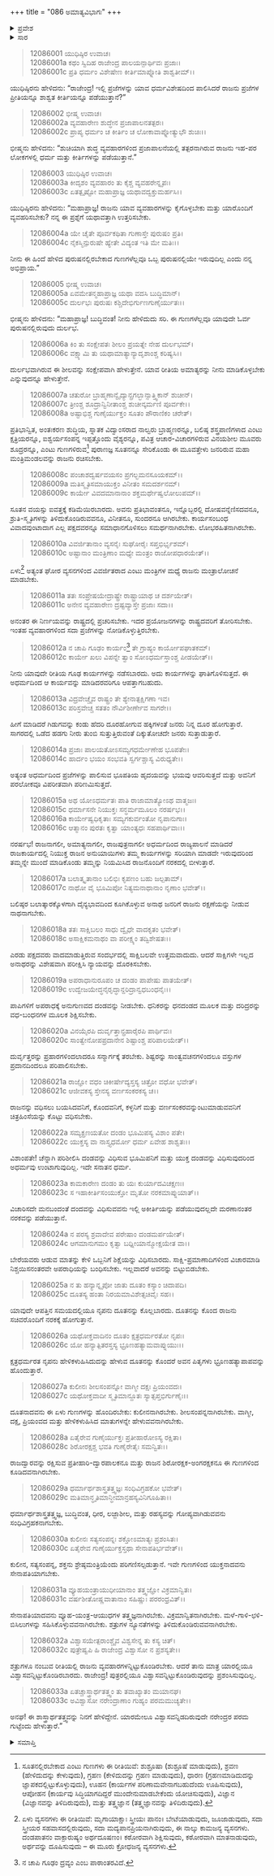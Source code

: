 +++
title = "086 ಅಮಾತ್ಯವಿಭಾಗಃ"
+++

<details><summary>ಪ್ರವೇಶ</summary>


।।   ಓಂ ಓಂ ನಮೋ ನಾರಾಯಣಾಯ।।   ಶ್ರೀ ವೇದವ್ಯಾಸಾಯ ನಮಃ ।।

ಶ್ರೀ ಕೃಷ್ಣದ್ವೈಪಾಯನ ವೇದವ್ಯಾಸ ವಿರಚಿತ  

**ಶ್ರೀ ಮಹಾಭಾರತ**

**ಶಾಂತಿ ಪರ್ವ**

**ರಾಜಧರ್ಮ ಪರ್ವ**

**ಅಧ್ಯಾಯ 86**

</details>

<details><summary>ಸಾರ</summary>

ರಾಜನ ವ್ಯವಹಾರ; ಮಂತ್ರಿಮಂಡಲದ ರಚನೆ; ಮಂತ್ರಿ, ಸೇನಾಪತಿ, ಮತ್ತು ದೂತರ ಗುಣ-ಲಕ್ಷಣಗಳು (1-33).


</details>


> 12086001 ಯುಧಿಷ್ಠಿರ ಉವಾಚ।  
12086001a ಕಥಂ ಸ್ವಿದಿಹ ರಾಜೇಂದ್ರ ಪಾಲಯನ್ಪಾರ್ಥಿವಃ ಪ್ರಜಾಃ।  
12086001c ಪ್ರತಿ ಧರ್ಮಂ ವಿಶೇಷೇಣ ಕೀರ್ತಿಮಾಪ್ನೋತಿ ಶಾಶ್ವತೀಮ್।।

ಯುಧಿಷ್ಠಿರನು ಹೇಳಿದನು: “ರಾಜೇಂದ್ರ! ಇಲ್ಲಿ ಪ್ರಜೆಗಳನ್ನು ಯಾವ ಧರ್ಮವಿಶೇಷದಿಂದ ಪಾಲಿಸಿದರೆ ರಾಜನು ಪ್ರಜೆಗಳ ಪ್ರೀತಿಯನ್ನೂ ಶಾಶ್ವತ ಕೀರ್ತಿಯನ್ನೂ ಪಡೆಯುತ್ತಾನೆ?”

> 12086002 ಭೀಷ್ಮ ಉವಾಚ।  
12086002a ವ್ಯವಹಾರೇಣ ಶುದ್ಧೇನ ಪ್ರಜಾಪಾಲನತತ್ಪರಃ।  
12086002c ಪ್ರಾಪ್ಯ ಧರ್ಮಂ ಚ ಕೀರ್ತಿಂ ಚ ಲೋಕಾವಾಪ್ನೋತ್ಯುಭೌ ಶುಚಿಃ।।

ಭೀಷ್ಮನು ಹೇಳಿದನು: “ಶುಚಿಯಾಗಿ ಶುದ್ಧ ವ್ಯವಹಾರಗಳಿಂದ ಪ್ರಜಾಪಾಲನೆಯಲ್ಲಿ ತತ್ಪರನಾಗಿರುವ ರಾಜನು ಇಹ-ಪರ ಲೋಕಗಳಲ್ಲಿ ಧರ್ಮ ಮತ್ತು ಕೀರ್ತಿಗಳನ್ನು ಪಡೆಯುತ್ತಾನೆ.”

> 12086003 ಯುಧಿಷ್ಠಿರ ಉವಾಚ।  
12086003a ಕೀದೃಶಂ ವ್ಯವಹಾರಂ ತು ಕೈಶ್ಚ ವ್ಯವಹರೇನ್ನೃಪಃ।  
12086003c ಏತತ್ಪೃಷ್ಟೋ ಮಹಾಪ್ರಾಜ್ಞ ಯಥಾವದ್ವಕ್ತುಮರ್ಹಸಿ।।

ಯುಧಿಷ್ಠಿರನು ಹೇಳಿದನು: “ಮಹಾಪ್ರಾಜ್ಞ! ರಾಜನು ಯಾವ ವ್ಯವಹಾರಗಳನ್ನು ಕೈಗೊಳ್ಳಬೇಕು ಮತ್ತು ಯಾರೊಂದಿಗೆ ವ್ಯವಹರಿಸಬೇಕು? ನನ್ನ ಈ ಪ್ರಶ್ನೆಗೆ ಯಥಾವತ್ತಾಗಿ ಉತ್ತರಿಸಬೇಕು.

> 12086004a ಯೇ ಚೈತೇ ಪೂರ್ವಕಥಿತಾ ಗುಣಾಸ್ತೇ ಪುರುಷಂ ಪ್ರತಿ।  
12086004c ನೈಕಸ್ಮಿನ್ಪುರುಷೇ ಹ್ಯೇತೇ ವಿದ್ಯಂತ ಇತಿ ಮೇ ಮತಿಃ।।

ನೀನು ಈ ಹಿಂದೆ ಹೇಳಿದ ಪುರುಷನಲ್ಲಿರಬೇಕಾದ ಗುಣಗಳೆಲ್ಲವೂ ಒಬ್ಬ ಪುರುಷನಲ್ಲಿಯೇ ಇರುವುದಿಲ್ಲ ಎಂದು ನನ್ನ ಅಭಿಪ್ರಾಯ.”

> 12086005 ಭೀಷ್ಮ ಉವಾಚ।  
12086005a ಏವಮೇತನ್ಮಹಾಪ್ರಾಜ್ಞ ಯಥಾ ವದಸಿ ಬುದ್ಧಿಮಾನ್।  
12086005c ದುರ್ಲಭಃ ಪುರುಷಃ ಕಶ್ಚಿದೇಭಿರ್ಗುಣಗುಣೈರ್ಯುತಃ।।

ಭೀಷ್ಮನು ಹೇಳಿದನು: “ಮಹಾಪ್ರಾಜ್ಞ! ಬುದ್ಧಿವಂತ! ನೀನು ಹೇಳಿದುದು ಸರಿ. ಈ ಗುಣಗಳೆಲ್ಲವೂ ಯಾವುದೇ ಓರ್ವ ಪುರುಷನಲ್ಲಿರುವುದು ದುರ್ಲಭ.

> 12086006a ಕಿಂ ತು ಸಂಕ್ಷೇಪತಃ ಶೀಲಂ ಪ್ರಯತ್ನೇ ನೇಹ ದುರ್ಲಭಮ್।  
12086006c ವಕ್ಷ್ಯಾಮಿ ತು ಯಥಾಮಾತ್ಯಾನ್ಯಾದೃಶಾಂಶ್ಚ ಕರಿಷ್ಯಸಿ।।

ದುರ್ಲಭವಾಗಿರುವ ಈ ಶೀಲವನ್ನು ಸಂಕ್ಷೇಪವಾಗಿ ಹೇಳುತ್ತೇನೆ. ಯಾವ ರೀತಿಯ ಅಮಾತ್ಯರನ್ನು ನೀನು ಮಾಡಿಕೊಳ್ಳಬೇಕು ಎನ್ನುವುದನ್ನೂ ಹೇಳುತ್ತೇನೆ.

> 12086007a ಚತುರೋ ಬ್ರಾಹ್ಮಣಾನ್ವೈದ್ಯಾನ್ಪ್ರಗಲ್ಭಾನ್ಸಾತ್ತ್ವಿಕಾನ್ ಶುಚೀನ್।  
12086007c ತ್ರೀಂಶ್ಚ ಶೂದ್ರಾನ್ವಿನೀತಾಂಶ್ಚ ಶುಚೀನ್ಕರ್ಮಣಿ ಪೂರ್ವಕೇ।।  
12086008a ಅಷ್ಟಾಭಿಶ್ಚ ಗುಣೈರ್ಯುಕ್ತಂ ಸೂತಂ ಪೌರಾಣಿಕಂ ಚರೇತ್।

ಪ್ರತಿಭಾನ್ವಿತ, ಅಂತಃಕರಣ ಶುದ್ಧಿಯ, ಸ್ನಾತಕ ವಿದ್ವಾಂಸರಾದ ನಾಲ್ವರು ಬ್ರಾಹ್ಮಣರನ್ನೂ, ಬಲಿಷ್ಠ ಶಸ್ತ್ರಪಾಣಿಗಳಾದ ಎಂಟು ಕ್ಷತ್ರಿಯರನ್ನೂ, ಐಶ್ವರ್ಯಸಂಪನ್ನ ಇಪ್ಪತ್ತೊಂದು ವೈಶ್ಯರನ್ನೂ, ಪವಿತ್ರ ಆಚಾರ-ವಿಚಾರಗಳಿರುವ ವಿನಯಶೀಲ ಮೂವರು ಶೂದ್ರರನ್ನೂ, ಎಂಟು ಗುಣಗಳಿರುವ[^1] ಪುರಾಣಜ್ಞ ಸೂತನನ್ನೂ ಸೇರಿಕೊಂಡು ಈ ಮೂವತ್ತೇಳು ಜನರಿರುವ ಮಹಾ ಮಂತ್ರಿಮಂಡಲವನ್ನು ರಾಜನು ರಚಿಸಬೇಕು.

> 12086008c ಪಂಚಾಶದ್ವರ್ಷವಯಸಂ ಪ್ರಗಲ್ಭಮನಸೂಯಕಮ್।।  
12086009a ಮತಿಸ್ಮೃತಿಸಮಾಯುಕ್ತಂ ವಿನೀತಂ ಸಮದರ್ಶನಮ್।  
12086009c ಕಾರ್ಯೇ ವಿವದಮಾನಾನಾಂ ಶಕ್ತಮರ್ಥೇಷ್ವಲೋಲುಪಮ್।।

ಸೂತನ ವಯಸ್ಸು ಐವತ್ತಕ್ಕೆ ಕಡಿಮೆಯಿರಬಾರದು. ಅವನು ಪ್ರತಿಭಾವಂತನೂ, ಇನ್ನೊಬ್ಬರಲ್ಲಿ ದೋಷವನ್ನೆಣಿಸದವನೂ, ಶ್ರುತಿ-ಸ್ಮೃತಿಗಳನ್ನು ತಿಳಿದುಕೊಂಡಿರುವವನೂ, ವಿನೀತನೂ, ಸುಂದರನೂ ಆಗಿರಬೇಕು. ಕಾರ್ಯಸಂಬಂಧ ವಿವಾದವುಂಟಾದಾಗ ಎಲ್ಲ ಪಕ್ಷದವರನ್ನೂ ಸಮಾಧಾನಗೊಳಿಸಲು ಸಮರ್ಥನಾಗಿರಬೇಕು. ಲೋಭರಹಿತನಾಗಿರಬೇಕು.

> 12086010a ವಿವರ್ಜಿತಾನಾಂ ವ್ಯಸನೈಃ ಸುಘೋರೈಃ ಸಪ್ತಭಿರ್ಭೃಶಮ್।  
12086010c ಅಷ್ಟಾನಾಂ ಮಂತ್ರಿಣಾಂ ಮಧ್ಯೇ ಮಂತ್ರಂ ರಾಜೋಪಧಾರಯೇತ್।।

ಏಳು[^2] ಅತ್ಯಂತ ಘೋರ ವ್ಯಸನಗಳಿಂದ ವಿವರ್ಜಿತರಾದ ಎಂಟು ಮಂತ್ರಿಗಳ ಮಧ್ಯೆ ರಾಜನು ಮಂತ್ರಾಲೋಚನೆ ಮಾಡಬೇಕು.

> 12086011a ತತಃ ಸಂಪ್ರೇಷಯೇದ್ರಾಷ್ಟ್ರೇ ರಾಷ್ಟ್ರಾಯಾಥ ಚ ದರ್ಶಯೇತ್।  
12086011c ಅನೇನ ವ್ಯವಹಾರೇಣ ದ್ರಷ್ಟವ್ಯಾಸ್ತೇ ಪ್ರಜಾಃ ಸದಾ।।

ಅನಂತರ ಈ ನಿರ್ಣಯವನ್ನು ರಾಷ್ಟ್ರದಲ್ಲಿ ಪ್ರಚರಿಸಬೇಕು. ಇದರ ಪ್ರಯೋಜನಗಳನ್ನು ರಾಷ್ಟ್ರದವರಿಗೆ ತೋರಿಸಬೇಕು. ಇಂತಹ ವ್ಯವಹಾರಗಳಿಂದ ಸದಾ ಪ್ರಜೆಗಳನ್ನು ನೋಡಿಕೊಳ್ಳುತ್ತಿರಬೇಕು.

> 12086012a ನ ಚಾಪಿ ಗೂಢಂ ಕಾರ್ಯಂ[^3] ತೇ ಗ್ರಾಹ್ಯಂ ಕಾರ್ಯೋಪಘಾತಕಮ್।  
12086012c ಕಾರ್ಯೇ ಖಲು ವಿಪನ್ನೇ ತ್ವಾಂ ಸೋಽಧರ್ಮಸ್ತಾಂಶ್ಚ ಪೀಡಯೇತ್।।

ನೀನು ಯಾವುದೇ ರೀತಿಯ ಗೂಢ ಕಾರ್ಯಗಳನ್ನು ನಡೆಸಬಾರದು. ಅದು ಕಾರ್ಯಗಳನ್ನು ಘಾತಿಗೊಳಿಸುತ್ತದೆ. ಈ ಅಧರ್ಮದಿಂದ ಆ ಕಾರ್ಯವನ್ನು ಮಾಡಿದರವರಿಗೂ ಆಪತ್ತಾಗಬಹುದು.

> 12086013a ವಿದ್ರವೇಚ್ಚೈವ ರಾಷ್ಟ್ರಂ ತೇ ಶ್ಯೇನಾತ್ಪಕ್ಷಿಗಣಾ ಇವ।  
12086013c ಪರಿಸ್ರವೇಚ್ಚ ಸತತಂ ನೌರ್ವಿಶೀರ್ಣೇವ ಸಾಗರೇ।।

ಹೀಗೆ ಮಾಡಿದರೆ ಗಿಡುಗವನ್ನು ಕಂಡು ಹೆದರಿ ದೂರಹೋಗುವ ಹಕ್ಕಿಗಳಂತೆ ಜನರು ನಿನ್ನ ದೂರ ಹೋಗುತ್ತಾರೆ. ಸಾಗರದಲ್ಲಿ ಒಡೆದ ಹಡಗು ನೀರು ತುಂಬಿ ಸುತ್ತುತ್ತಿರುವಂತೆ ದಿಕ್ಕುತೋಚದೇ ಜನರು ಸುತ್ತಾಡುತ್ತಾರೆ.

> 12086014a ಪ್ರಜಾಃ ಪಾಲಯತೋಽಸಮ್ಯಗಧರ್ಮೇಣೇಹ ಭೂಪತೇಃ।  
12086014c ಹಾರ್ದಂ ಭಯಂ ಸಂಭವತಿ ಸ್ವರ್ಗಶ್ಚಾಸ್ಯ ವಿರುಧ್ಯತೇ।।

ಅತ್ಯಂತ ಅಧರ್ಮದಿಂದ ಪ್ರಜೆಗಳನ್ನು ಪಾಲಿಸುವ ಭೂಪತಿಯ ಹೃದಯವನ್ನು ಭಯವು ಆವರಿಸುತ್ತದೆ ಮತ್ತು ಅವನಿಗೆ ಪರಲೋಕವೂ ವಿಪರೀತವಾಗಿ ಪರಿಣಮಿಸುತ್ತದೆ.

> 12086015a ಅಥ ಯೋಽಧರ್ಮತಃ ಪಾತಿ ರಾಜಾಮಾತ್ಯೋಽಥ ವಾತ್ಮಜಃ।  
12086015c ಧರ್ಮಾಸನೇ ನಿಯುಕ್ತಃ ಸನ್ಧರ್ಮಮೂಲಂ ನರರ್ಷಭ।।  
12086016a ಕಾರ್ಯೇಷ್ವಧಿಕೃತಾಃ ಸಮ್ಯಗಕುರ್ವಂತೋ ನೃಪಾನುಗಾಃ।  
12086016c ಆತ್ಮಾನಂ ಪುರತಃ ಕೃತ್ವಾ ಯಾಂತ್ಯಧಃ ಸಹಪಾರ್ಥಿವಾಃ।।

ನರರ್ಷಭ! ರಾಜನಾಗಲೀ, ಅಮಾತ್ಯನಾಗಲೀ, ರಾಜಪುತ್ರನಾಗಲೀ ಅಧರ್ಮದಿಂದ ರಾಜ್ಯಪಾಲನೆ ಮಾಡಿದರೆ ರಾಜಕಾರ್ಯದಲ್ಲಿ ನಿಯುಕ್ತ ರಾಜನ ಅನುಯಾಯಿಗಳು ತಮ್ಮ ಕಾರ್ಯಗಳನ್ನು ಸರಿಯಾಗಿ ಮಾಡದೇ ಇರುವುದರಿಂದ ತಮ್ಮನ್ನೇ ಮುಂದೆ ಮಾಡಿಕೊಂಡು ತಮ್ಮನ್ನು ನಿಯಮಿಸಿದ ರಾಜನೊಂದಿಗೆ ನರಕದಲ್ಲಿ ಬೀಳುತ್ತಾರೆ.

> 12086017a ಬಲಾತ್ಕೃತಾನಾಂ ಬಲಿಭಿಃ ಕೃಪಣಂ ಬಹು ಜಲ್ಪತಾಮ್।  
12086017c ನಾಥೋ ವೈ ಭೂಮಿಪೋ ನಿತ್ಯಮನಾಥಾನಾಂ ನೃಣಾಂ ಭವೇತ್।।

ಬಲಿಷ್ಠರ ಬಲಾತ್ಕಾರಕ್ಕೊಳಗಾಗಿ ದೈನ್ಯಭಾವದಿಂದ ಕೂಗಿಕೊಳ್ಳುವ ಅನಾಥ ಜನರಿಗೆ ರಾಜನು ರಕ್ಷಣೆಯನ್ನು ನೀಡುವ ನಾಥನಾಗಬೇಕು.

> 12086018a ತತಃ ಸಾಕ್ಷಿಬಲಂ ಸಾಧು ದ್ವೈಧೇ ವಾದಕೃತಂ ಭವೇತ್।  
12086018c ಅಸಾಕ್ಷಿಕಮನಾಥಂ ವಾ ಪರೀಕ್ಷ್ಯಂ ತದ್ವಿಶೇಷತಃ।।

ಎರಡು ಪಕ್ಷದವರು ವಾದಮಾಡುತ್ತಿರುವ ಸಂದರ್ಭದಲ್ಲಿ ಸಾಕ್ಷಿಬಲವೇ ಉತ್ತಮವಾದುದು. ಆದರೆ ಸಾಕ್ಷಿಗಳೇ ಇಲ್ಲದ ಅನಾಥರನ್ನು ವಿಶೇಷವಾಗಿ ಪರೀಕ್ಷಿಸಿ ನ್ಯಾಯವನ್ನು ದೊರಕಿಸಬೇಕು.

> 12086019a ಅಪರಾಧಾನುರೂಪಂ ಚ ದಂಡಂ ಪಾಪೇಷು ಪಾತಯೇತ್।  
12086019c ಉದ್ವೇಜಯೇದ್ಧನೈರೃದ್ಧಾನ್ದರಿದ್ರಾನ್ವಧಬಂಧನೈಃ।।

ಪಾಪಿಗಳಿಗೆ ಅಪರಾಧಕ್ಕೆ ಅನುಗುಣವದ ದಂಡವನ್ನು ನೀಡಬೇಕು. ಧನಿಕರನ್ನು ಧನದಂಡದ ಮೂಲಕ ಮತ್ತು ದರಿದ್ರರನ್ನು ವಧ-ಬಂಧನಗಳ ಮೂಲಕ ಶಿಕ್ಷಿಸಬೇಕು.

> 12086020a ವಿನಯೈರಪಿ ದುರ್ವೃತ್ತಾನ್ಪ್ರಹಾರೈರಪಿ ಪಾರ್ಥಿವಃ।  
12086020c ಸಾಂತ್ವೇನೋಪಪ್ರದಾನೇನ ಶಿಷ್ಟಾಂಶ್ಚ ಪರಿಪಾಲಯೇತ್।।

ದುರ್ವೃತ್ತರನ್ನು ಪ್ರಹಾರಗಳಿಂದಲಾದರೂ ಸನ್ಮಾರ್ಗಕ್ಕೆ ತರಬೇಕು. ಶಿಷ್ಟರನ್ನು ಸಾಂತ್ವವಚನಗಳಿಂದಲೂ ವಸ್ತುಗಳ ಪ್ರದಾನದಿಂದಲೂ ಪರಿಪಾಲಿಸಬೇಕು.

> 12086021a ರಾಜ್ಞೋ ವಧಂ ಚಿಕೀರ್ಷೇದ್ಯಸ್ತಸ್ಯ ಚಿತ್ರೋ ವಧೋ ಭವೇತ್।  
12086021c ಆಜೀವಕಸ್ಯ ಸ್ತೇನಸ್ಯ ವರ್ಣಸಂಕರಕಸ್ಯ ಚ।।

ರಾಜನನ್ನು ವಧಿಸಲು ಬಯಸಿದವನಿಗೆ, ಕೊಂದವನಿಗೆ, ಕಳ್ಳನಿಗೆ ಮತ್ತು ವರ್ಣಸಂಕರವನ್ನುಂಟುಮಾಡುವವನಿಗೆ ಚಿತ್ರಹಿಂಸೆಯನ್ನು ಕೊಟ್ಟು ವಧಿಸಬೇಕು.

> 12086022a ಸಮ್ಯಕ್ಪ್ರಣಯತೋ ದಂಡಂ ಭೂಮಿಪಸ್ಯ ವಿಶಾಂ ಪತೇ।  
12086022c ಯುಕ್ತಸ್ಯ ವಾ ನಾಸ್ತ್ಯಧರ್ಮೋ ಧರ್ಮ ಏವೇಹ ಶಾಶ್ವತಃ।।

ವಿಶಾಂಪತೇ! ಚೆನ್ನಾಗಿ ಪರಿಶೀಲಿಸಿ ದಂಡವನ್ನು ವಿಧಿಸುವ ಭೂಮಿಪನಿಗೆ ಮತ್ತು ಯುಕ್ತ ದಂಡವನ್ನು ವಿಧಿಸುವುದರಿಂದ ಅಧರ್ಮವು ಉಂಟಾಗುವುದಿಲ್ಲ. ಇದೇ ಸನಾತನ ಧರ್ಮ.

> 12086023a ಕಾಮಕಾರೇಣ ದಂಡಂ ತು ಯಃ ಕುರ್ಯಾದವಿಚಕ್ಷಣಃ।  
12086023c ಸ ಇಹಾಕೀರ್ತಿಸಂಯುಕ್ತೋ ಮೃತೋ ನರಕಮಾಪ್ನುಯಾತ್।।

ವಿಚಾರಿಸದೇ ಮನಬಂದಂತೆ ದಂದವನ್ನು ವಿಧಿಸುವವನು ಇಲ್ಲಿ ಅಕೀರ್ತಿಯನ್ನು ಪಡೆಯುವುದಲ್ಲದೇ ಮರಣಾನಂತರ ನರಕವನ್ನು ಪಡೆಯುತ್ತಾನೆ.

> 12086024a ನ ಪರಸ್ಯ ಶ್ರವಾದೇವ ಪರೇಷಾಂ ದಂಡಮರ್ಪಯೇತ್।  
12086024c ಆಗಮಾನುಗಮಂ ಕೃತ್ವಾ ಬಧ್ನೀಯಾನ್ಮೋಕ್ಷಯೇತ ವಾ।।

ಬೇರೆಯವರು ಆಡುವ ಮಾತನ್ನು ಕೇಳಿ ಒಬ್ಬನಿಗೆ ಶಿಕ್ಷೆಯನ್ನು ವಿಧಿಸಬಾರದು. ಸಾಕ್ಷಿ-ಪ್ರಮಾಣಾದಿಗಳಿಂದ ವಿಚಾರಮಾಡಿ ನಿಶ್ಚಯಿಸನಂತರವೇ ಅಪರಾಧಿಯನ್ನು ಬಂಧಿಸಬೇಕು. ಇಲ್ಲವಾದರೆ ಅವನನ್ನು ಬಿಟ್ಟುಬಿಡಬೇಕು.

> 12086025a ನ ತು ಹನ್ಯಾನ್ನೃಪೋ ಜಾತು ದೂತಂ ಕಸ್ಯಾಂ ಚಿದಾಪದಿ।  
12086025c ದೂತಸ್ಯ ಹಂತಾ ನಿರಯಮಾವಿಶೇತ್ಸಚಿವೈಃ ಸಹ।।

ಯಾವುದೇ ಆಪತ್ತಿನ ಸಮಯದಲ್ಲಿಯೂ ನೃಪನು ದೂತನನ್ನು ಕೊಲ್ಲಬಾರದು. ದೂತನನ್ನು ಕೊಂದ ರಾಜನು ಸಚಿವರೊಂದಿಗೆ ನರಕಕ್ಕೆ ಹೋಗುತ್ತಾನೆ.

> 12086026a ಯಥೋಕ್ತವಾದಿನಂ ದೂತಂ ಕ್ಷತ್ರಧರ್ಮರತೋ ನೃಪಃ।  
12086026c ಯೋ ಹನ್ಯಾತ್ಪಿತರಸ್ತಸ್ಯ ಭ್ರೂಣಹತ್ಯಾಮವಾಪ್ನುಯುಃ।।

ಕ್ಷತ್ರಧರ್ಮರತ ನೃಪನು ಹೇಳಿಕಳುಹಿಸಿದುದನ್ನು ಹೇಳುವ ದೂತನನ್ನು ಕೊಂದರೆ ಅವನ ಪಿತೃಗಳು ಭ್ರೂಣಹತ್ಯಾಪಾಪವನ್ನು ಹೊಂದುತ್ತಾರೆ.

> 12086027a ಕುಲೀನಃ ಶೀಲಸಂಪನ್ನೋ ವಾಗ್ಮೀ ದಕ್ಷಃ ಪ್ರಿಯಂವದಃ।  
12086027c ಯಥೋಕ್ತವಾದೀ ಸ್ಮೃತಿಮಾನ್ದೂತಃ ಸ್ಯಾತ್ಸಪ್ತಭಿರ್ಗುಣೈಃ।।

ದೂತನಾದವನು ಈ ಏಳು ಗುಣಗಳನ್ನು ಹೊಂದಿರಬೇಕು: ಕುಲೀನನಾಗಿರಬೇಕು. ಶೀಲಸಂಪನ್ನನಾಗಿರಬೇಕು. ವಾಗ್ಮೀ, ದಕ್ಷ, ಪ್ರಿಯಂವದ ಮತ್ತು ಹೇಳಿಕಳುಹಿಸಿದ ಮಾತುಗಳನ್ನೇ ಹೇಳುವವನಾಗಿರಬೇಕು.

> 12086028a ಏತೈರೇವ ಗುಣೈರ್ಯುಕ್ತಃ ಪ್ರತೀಹಾರೋಽಸ್ಯ ರಕ್ಷಿತಾ।  
12086028c ಶಿರೋರಕ್ಷಶ್ಚ ಭವತಿ ಗುಣೈರೇತೈಃ ಸಮನ್ವಿತಃ।।

ರಾಜದ್ವಾರವನ್ನು ರಕ್ಷಿಸುವ ಪ್ರತೀಹಾರಿ-ದ್ವಾರಪಾಲಕನೂ ಮತ್ತು ರಾಜನ ಶಿರೋರಕ್ಷಕ-ಅಂಗರಕ್ಷಕನೂ ಈ ಗುಣಗಳಿಂದ ಕೂಡಿದವನಾಗಿರಬೇಕು.

> 12086029a ಧರ್ಮಾರ್ಥಶಾಸ್ತ್ರತತ್ತ್ವಜ್ಞಃ ಸಂಧಿವಿಗ್ರಹಕೋ ಭವೇತ್।  
12086029c ಮತಿಮಾನ್ಧೃತಿಮಾನ್ಧೀಮಾನ್ರಹಸ್ಯವಿನಿಗೂಹಿತಾ।।

ಧರ್ಮಾರ್ಥಶಾಸ್ತ್ರತತ್ತ್ವಜ್ಞ, ಬುದ್ಧಿವಂತ, ಧೀರ, ಲಜ್ಜಾಶೀಲ, ಮತ್ತು ರಹಸ್ಯವನ್ನು ಗೋಪ್ಯವಾಗಿಡುವವನು ಸಂಧಿವಿಗ್ರಹಕನಾಗಬೇಕು.

> 12086030a ಕುಲೀನಃ ಸತ್ಯಸಂಪನ್ನಃ ಶಕ್ತೋಽಮಾತ್ಯಃ ಪ್ರಶಂಸಿತಃ।  
12086030c ಏತೈರೇವ ಗುಣೈರ್ಯುಕ್ತಸ್ತಥಾ ಸೇನಾಪತಿರ್ಭವೇತ್।।

ಕುಲೀನ, ಸತ್ಯಸಂಪನ್ನ, ಶಕ್ತನು ಶ್ರೇಷ್ಠಮಂತ್ರಿಯೆಂದು ಪರಿಗಣಿಸಲ್ಪಡುತ್ತಾನೆ. ಇವೇ ಗುಣಗಳಿಂದ ಯುಕ್ತನಾದವನು ಸೇನಾಪತಿಯಾಗಬೇಕು.

> 12086031a ವ್ಯೂಹಯಂತ್ರಾಯುಧೀಯಾನಾಂ ತತ್ತ್ವಜ್ಞೋ ವಿಕ್ರಮಾನ್ವಿತಃ।  
12086031c ವರ್ಷಶೀತೋಷ್ಣವಾತಾನಾಂ ಸಹಿಷ್ಣುಃ ಪರರಂಧ್ರವಿತ್।।

ಸೇನಾಪತಿಯಾದವನು ವ್ಯೂಹ-ಯಂತ್ರ-ಆಯುಧಗಳ ತತ್ತ್ವಜ್ಞನಾಗಿರಬೇಕು. ವಿಕ್ರಮಾನ್ವಿತನಾಗಿರಬೇಕು. ಮಳೆ-ಗಾಳಿ-ಛಳಿ-ಬಿಸಿಲುಗಳನ್ನು ಸಹಿಸಿಕೊಳ್ಳುವವನಾಗಿರಬೇಕು. ಶತ್ರುಗಳ ನ್ಯೂನತೆಗಳನ್ನು ತಿಳಿದುಕೊಂಡಿರುವವನಾಗಿರಬೇಕು.

> 12086032a ವಿಶ್ವಾಸಯೇತ್ಪರಾಂಶ್ಚೈವ ವಿಶ್ವಸೇನ್ನ ತು ಕಸ್ಯ ಚಿತ್।  
12086032c ಪುತ್ರೇಷ್ವಪಿ ಹಿ ರಾಜೇಂದ್ರ ವಿಶ್ವಾಸೋ ನ ಪ್ರಶಸ್ಯತೇ।।

ಶತ್ರುಗಳೂ ನಂಬುವ ರೀತಿಯಲ್ಲಿ ರಾಜನು ವ್ಯವಹಾರಗಳನ್ನಿಟ್ಟುಕೊಂಡಿರಬೇಕು. ಆದರೆ ತಾನು ಮಾತ್ರ ಯಾರಲ್ಲಿಯೂ ವಿಶ್ವಾಸವನ್ನಿಟ್ಟುಕೊಂಡಿರಬಾರದು. ರಾಜೇಂದ್ರ! ಪುತ್ರರಲ್ಲಿಯೂ ವಿಶ್ವಾಸವನ್ನಿಟ್ಟುಕೊಂಡಿರುವುದನ್ನು ಪ್ರಶಂಸಿಸುವುದಿಲ್ಲ.

> 12086033a ಏತಚ್ಚಾಸ್ತ್ರಾರ್ಥತತ್ತ್ವಂ ತು ತವಾಖ್ಯಾತಂ ಮಯಾನಘ।  
12086033c ಅವಿಶ್ವಾಸೋ ನರೇಂದ್ರಾಣಾಂ ಗುಹ್ಯಂ ಪರಮಮುಚ್ಯತೇ।।

ಅನಘ! ಈ ಶಾಸ್ತ್ರಾರ್ಥತತ್ತ್ವವನ್ನು ನಿನಗೆ ಹೇಳಿದ್ದೇನೆ. ಯಾರಮೇಲೂ ವಿಶ್ವಾಸವನ್ನಿಡದಿರುವುದೇ ನರೇಂದ್ರರ ಪರಮ ಗುಟ್ಟೆಂದು ಹೇಳುತ್ತಾರೆ.”


<details><summary>ಸಮಾಪ್ತಿ</summary>

ಇತಿ ಶ್ರೀ ಮಹಾಭಾರತೇ ಶಾಂತಿ ಪರ್ವಣಿ ರಾಜಧರ್ಮ ಪರ್ವಣಿ ಅಮಾತ್ಯವಿಭಾಗೇ ಷಡಶೀತಿತಮೋಽಧ್ಯಾಯಃ।।  
ಇದು ಶ್ರೀ ಮಹಾಭಾರತ ಶಾಂತಿ ಪರ್ವದ ರಾಜಧರ್ಮ ಪರ್ವದಲ್ಲಿ ಅಮಾತ್ಯವಿಭಾಗ ಎನ್ನುವ ಎಂಭತ್ತಾರನೇ ಅಧ್ಯಾಯವು.

</details>

[^1]: ಸೂತನಲ್ಲಿರಬೇಕಾದ ಎಂಟು ಗುಣಗಳು ಈ ರೀತಿಯಿವೆ: ಶುಶ್ರೂಷಾ (ಶುಶ್ರೂಷೆ ಮಾಡುವುದು), ಶ್ರವಣ (ಹೇಳಿದುದನ್ನು ಕೇಳುವುದು), ಗ್ರಹಣ (ಕೇಳಿದುದನ್ನು ಗ್ರಹಣ ಮಾಡುವುದು), ಧಾರಣ (ಗ್ರಹಣಮಾಡಿದುದನ್ನು ಜ್ಞಾಪಕದಲ್ಲಿಟ್ಟುಕೊಳ್ಳುವುದು), ಊಹನ (ಕಾರ್ಯಗಳ ಪರಿಣಾಮವೇನಾಗಬಹುದೆಂದು ಊಹಿಸುವುದು), ಆಪೋಹನ (ಕಾರ್ಯವು ಸಿದ್ಧಿಯಾಗದಿದ್ದರೆ ಮುಂದೇನುಮಾಡಬೇಕೆಂದು ಯೋಚಿಸುವುದು), ವಿಜ್ಞಾನ (ವಿಜ್ಞಾನವನ್ನು ತಿಳಿದಿರುವುದು), ಮತ್ತು ತತ್ತ್ವಜ್ಞಾನ (ತತ್ತ್ವಜ್ಞಾನವನ್ನು ತಿಳಿದಿರುವುದು).

[^2]: ಏಳು ವ್ಯಸನಗಳು ಈ ರೀತಿಯಿವೆ: ಮೃಗಾಯಾಕ್ಷಾಃ ಸ್ತ್ರೀಯಃ ಪಾನಂ।   ಬೇಟೆಯಾಡುವುದು, ಜೂಜಾಡುವುದು, ಸದಾ ಸ್ತ್ರೀಯರ ಸಹವಾಸದಲ್ಲಿರುವುದು, ಸದಾ ಮದ್ಯಪಾನಪ್ರಿಯನಾಗಿರುವುದು, ಈ ನಾಲ್ಕು ಕಾಮಜನ್ಯ ವ್ಯಸನಗಳು. ದಂಡಪಾತನಂ ವಾಕ್ಪಾರುಷ್ಯಂ ಅರ್ಥದೂಷಣಂ।   ಕಠೋರವಾಗಿ ಶಿಕ್ಷಿಸುವುದು, ಕಠೋರವಾಗಿ ಮಾತನಾಡುವುದು, ಅರ್ಥವನ್ನು ದೂಷಿಸುವುದು – ಈ ಮೂರು ಕ್ರೋಧಜನ್ಯ ವ್ಯಸನಗಳು.

[^3]: ನ ಚಾಪಿ ಗೂಢಂ ದ್ರವ್ಯಂ ಎಂಬ ಪಾಠಾಂತರವಿದೆ.

